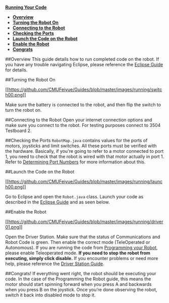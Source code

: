 **[Running Your Code](Running-Your-Code)**
* **[Overview](Running-Your-Code#overview)**
* **[Turning the Robot On](Running-Your-Code#turning-the-robot-on)**
* **[Connecting to the Robot](Running-Your-Code#connecting-to-the-robot)**
* **[Checking the Ports](Running-Your-Code#checking-the-ports)**
* **[Launch the Code on the Robot](Running-Your-Code#launch-the-code-on-the-robot)**
* **[Enable the Robot](Running-Your-Code#enable-the-robot)**
* **[Congrats](Running-Your-Code#congrats)**


##Overview
This guide details how to run completed code on the robot. If you have any trouble navigating Eclipse, please reference the [Eclipse Guide](Eclipse-Guide) for details.

##Turning the Robot On

[[https://github.com/CMUFeiyue/Guides/blob/master/images/running/switch00.png]]

Make sure the battery is connected to the robot, and then flip the switch to turn the robot on.  

##Connecting to the Robot
Open your internet connection options and make sure you connect to the robot. For testing purposes connect to 3504 Testboard 2.

##Checking the Ports
`RobotMap.java` contains values for the ports of motors, joysticks and limit switches. All these ports must be verified with the hardware. Basically, if you're going to refer to a motor connected to port 1, you need to check that the robot is wired with that motor actually in port 1. Refer to [Determining Port Numbers](https://github.com/CMUFeiyue/Guides/wiki/Determining-Port-Numbers) for more information about this.

##Launch the Code on the Robot 

[[https://github.com/CMUFeiyue/Guides/blob/master/images/running/launch00.png]]

Go to Eclipse and open the ```Robot.java``` class. Launch your code as described in the [Eclipse Guide](Eclipse-Guide) and as seen below.

##Enable the Robot

[[https://github.com/CMUFeiyue/Guides/blob/master/images/running/driver01.png]]

Open the Driver Station. Make sure that the status of Communications and Robot Code is green.
Then enable the correct mode (TeleOperated or Autonomous). If you are running the code from [Programming your Robot](Programming-the-Robot), please enable Teleoperated mode. **If you need to stop the robot from executing, simply click disable.** If you encounter problems or need more help, please reference the [Driver Station Guide](Driver-Station-Guide).

##Congrats!
If everything went right, the robot should be executing your code. In the case of the Programming the Robot guide, this means the motor should start spinning forward when you press A and backwards when you press B on the joystick. Once you’re done observing the robot, switch it back into disabled mode to stop it.